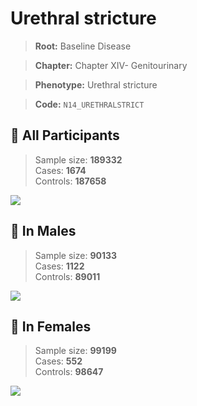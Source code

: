# Urethral stricture

> **Root:** Baseline Disease  

> **Chapter:** Chapter XIV- Genitourinary  

> **Phenotype:** Urethral stricture  

> **Code:** `N14_URETHRALSTRICT`

## 🧪 All Participants  
> Sample size: **189332**  
> Cases: **1674**  
> Controls: **187658**
<img src="/Disease/Figures/ALL/Incidence/N14_URETHRALSTRICT.png"/>
<CsvTable src="/public/Disease/Data/ALL/Incidence/COX_N14_URETHRALSTRICT.csv" label="🔍 View full results" />

## 👨 In Males  
> Sample size: **90133**  
> Cases: **1122**  
> Controls: **89011**
<img src="/Disease/Figures/Male/Incidence/N14_URETHRALSTRICT.png"/>
<CsvTable src="/public/Disease/Data/Male/Incidence/COX_N14_URETHRALSTRICT.csv" label="🔍 View full results" />

## 👩 In Females  
> Sample size: **99199**  
> Cases: **552**  
> Controls: **98647**
<img src="/Disease/Figures/Female/Incidence/N14_URETHRALSTRICT.png"/>
<CsvTable src="/public/Disease/Data/Female/Incidence/COX_N14_URETHRALSTRICT.csv" label="🔍 View full results" />
